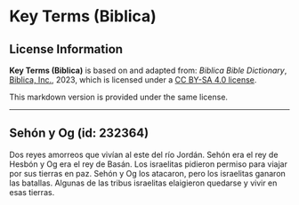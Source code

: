 # Key Terms (Biblica)

## License Information

**Key Terms (Biblica)** is based on and adapted from: _Biblica Bible Dictionary_, [Biblica, Inc.](https://www.biblica.com/), 2023, which is licensed under a [CC BY-SA 4.0 license](https://creativecommons.org/licenses/by-sa/4.0/legalcode.en).

This markdown version is provided under the same license.



--------------------------------

## Sehón y Og (id: 232364)

Dos reyes amorreos que vivían al este del río Jordán. Sehón era el rey de Hesbón y Og era el rey de Basán. Los israelitas pidieron permiso para viajar por sus tierras en paz. Sehón y Og los atacaron, pero los israelitas ganaron las batallas. Algunas de las tribus israelitas elaigieron quedarse y vivir en esas tierras.


